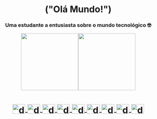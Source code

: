 
<h1 align="center">("Olá Mundo!")</h1>
<h3 align="center"> Uma estudante a entusiasta sobre o mundo tecnológico 🤓  </h3>

<div align="center">
  <a href="https://github.com/dribeluci">
  <img height="180em" src="https://github-readme-stats.vercel.app/api?username=dribeluci&show_icons=true&theme=cobalt&include_all_commits=true&count_private=true"/><img height="180em" src="https://github-readme-stats.vercel.app/api/top-langs/?username=dribeluci&layout=compact&langs_count=7&theme=cobalt"/>
</div>

  
  <h1 align= "center">
  <img align="center" alt="dri-java" height="30" width="40"  src="https://cdn.jsdelivr.net/gh/devicons/devicon/icons/java/java-plain.svg" >
  <img align="center" alt="dri-angular" height="30" width="40" src="https://cdn.jsdelivr.net/gh/devicons/devicon/icons/angularjs/angularjs-plain.svg" />
  <img align="center" alt="dri-spring" height="30" width="40" src="https://cdn.jsdelivr.net/gh/devicons/devicon/icons/spring/spring-original.svg">
  <img align="center" alt="dri-HTML" height="30" width="40" src="https://cdn.jsdelivr.net/gh/devicons/devicon/icons/html5/html5-plain.svg">
  <img align="center" alt="dri-CSS" height="30" width="40" src="https://cdn.jsdelivr.net/gh/devicons/devicon/icons/css3/css3-plain.svg">
  <img align="center" alt="dri- bootstrap" height="30" width="40" src="https://cdn.jsdelivr.net/gh/devicons/devicon/icons/bootstrap/bootstrap-plain.svg" >
  <img align="center" alt="dri-jvscript" height="30" width="40" src="https://cdn.jsdelivr.net/gh/devicons/devicon/icons/javascript/javascript-plain.svg"> 
  <img align="center" alt="dri-type" height="30" width="40" src="https://cdn.jsdelivr.net/gh/devicons/devicon/icons/typescript/typescript-plain.svg" />
  <img align="center" alt="dri-mysql" height="30" width="40" src="https://cdn.jsdelivr.net/gh/devicons/devicon/icons/mysql/mysql-original.svg"  />
  </h1>
</div>
  
